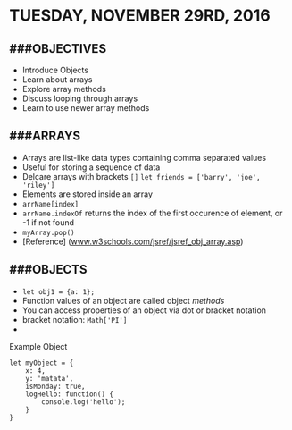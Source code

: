 # TUESDAY, NOVEMBER 29RD, 2016



###**OBJECTIVES**
---------------------------------------
+ Introduce Objects
+ Learn about arrays
+ Explore array methods
+ Discuss looping through arrays
+ Learn to use newer array methods


###**ARRAYS**
---------------------------------------
+ Arrays are list-like data types containing comma separated values
+ Useful for storing a sequence of data
+ Delcare arrays with brackets  `[]`
`let friends = ['barry', 'joe', 'riley']`
+ Elements are stored inside an array
+ `arrName[index]`
+ `arrName.indexOf` returns the index of the first occurence of element, or -1 if not found 
+ `myArray.pop()` 
+ [Reference] (www.w3schools.com/jsref/jsref_obj_array.asp)


###**OBJECTS**
---------------------------------------
+ `let obj1 = {a: 1};`
+ Function values of an object are called object _methods_
+ You can access properties of an object via dot or bracket notation
+ bracket notation: `Math['PI']`
+

Example Object
```
let myObject = {
    x: 4,
    y: 'matata', 
    isMonday: true,
    logHello: function() {
        console.log('hello');
    }
}
```


